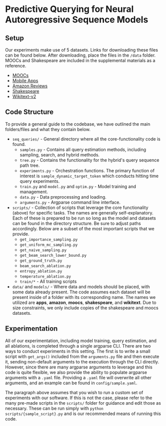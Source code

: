 # Predictive Querying for Neural Autoregressive Sequence Models



## Setup

Our experiments make use of 5 datasets. Links for downloading these files can be found below. After downloading, place the files in the `/data` folder. MOOCs and Shakespeare are included in the supplemental materials as a reference.
- [MOOCs](https://snap.stanford.edu/jodie/#datasets)
- [Mobile Apps](https://ucidatalab.github.io/uci-digital-evidence/datasets/#mobile-app-usage)
- [Amazon Reviews](https://nijianmo.github.io/amazon/)
- [Shakespeare](http://cs.stanford.edu/people/karpathy/char-rnn/shakespeare_input.txt)
- [Wikitext-v2](https://huggingface.co/datasets/wikitext/viewer/wikitext-2-v1/test)

## Code Structure

To provide a general guide to the codebase, we have outlined the main folders/files and what they contain below.
- `seq_queries/` - General directory where all the core-functionality code is found. 
  + `samples.py` - Contains all query estimation methods, including sampling, search, and hybrid methods.
  + `tree.py` - Contains the functionality for the hybrid's query sequence path tree.
  + `experiments.py` - Orchestration functions. The primary function of interest is `sample_dynamic_target_token` which conducts hitting time query experiments.
  + `train.py` and `model.py` and `optim.py` - Model training and management.
  + `data.py` - Data preprocessing and loading.
  + `arguments.py` - Argparse command line interface.
- `scripts/` - Collection of scripts that leverage the core functionality (above) for specific tasks. The names are generally self-explanatory. Each of these is prepared to be run so long as the model and datasets can be found in the directory structure. Be sure to adjust paths accordingly. Below are a subset of the most important scripts that we provide.
  + `get_importance_sampling.py`
  + `get_uniform_mc_sampling.py`
  + `get_naive_sampling.py`
  + `get_beam_search_lower_bound.py`
  + `get_ground_truth.py`
  + `beam_search_ablation.py`
  + `entropy_ablation.py`
  + `temperature_ablation.py`
  + `train/*` - All training scripts
- `data/` and `models/` - Where data and models should be placed, with some data already present. The code assumes each dataset will be present inside of a folder with its corresponding name. The names we utilized are **apps**, **amazon**, **moocs**, **shakespeare**, and **wikitext**. Due to size constraints, we only include copies of the shakespeare and moocs datasets.

## Experimentation

All of our experimentation, including model training, query estimation, and all ablations, is completed through a single argparse CLI. There are two ways to conduct experiments in this setting. The first is to write a small script with `get_args()` included from the `arguments.py` file and then execute it, sending non-default arguments to the execution through the CLI directly. However, since there are many argparse arguments to leverage and this code is quite flexible, we also provide the ability to populate argparse arguments with a `.yaml` file. Providing a `.yaml` file will overwrite all other arguments, and an example can be found in `config/sample.yaml`. 

The paragraph above assumes that you wish to run a custom set of experiments with our software. If this is not the case, please refer to the many pre-made scripts in the `scripts/` folder for guidance and edit those as necessary. These can be run simply with `python scripts/{sample_script}.py` and is our recommended means of running this code.


